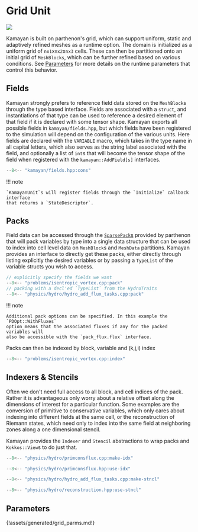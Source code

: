 # Grid Unit

![](assets/grid_initialization.svg)

Kamayan is built on parthenon's grid, which can support uniform, static
and adaptively refined meshes as a runtime option. The domain is initialized
as a uniform grid of `nx1`x`nx2`x`nx3` cells. These can then be
partitioned onto an initial grid of `MeshBlocks`, which can be further
refined based on various conditions. See [Parameters](#parameters) for more 
details on the runtime parameters that control this behavior.

## Fields

Kamayan strongly prefers to reference field data stored on the `MeshBlock`s through
the type based interface. Fields are associated with a `struct`, and instantiations
of that type can be used to reference a desired element of that field if it 
is declared with some tensor shape. Kamayan exports all possible fields in
`kamayan/fields.hpp`, but which fields have been registered to the simulation
will depend on the configuration of the various units. Here fields are declared
with the `VARIABLE` macro, which takes in the type name in all capital letters,
which also serves as the string label associated with the field, and optionally
a list of `int`s that will become the tensor shape of the field when registered
with the `kamayan::AddField[s]` interfaces.

```cpp title="kamayan/fields.hpp:cons"
--8<-- "kamayan/fields.hpp:cons"
```

!!! note

    `KamayanUnit`s will register fields through the `Initialize` callback interface
    that returns a `StateDescriptor`.

## Packs

Field data can be accessed through the [`SparsePack`s](https://parthenon-hpc-lab.github.io/parthenon/develop/src/sparse_packs.html#building-and-using-a-sparsepack)
provided by parthenon that will pack variables by type into a single data structure
that can be used to index into cell level data on `MeshBlock`s and `MeshData` 
partitions. Kamayan provides an interface to directly get these packs, either
directly through listing explicitly the desired variables or by passing a 
`TypeList` of the variable structs you wish to access.

```cpp title="problems/isentropic_vortex.cpp:pack<br>physics/hydro/hydro_add_flux_tasks.cpp:pack"
// explicitly specify the fields we want
--8<-- "problems/isentropic_vortex.cpp:pack"
// packing with a decl'ed `TypeList` from the HydroTraits
--8<-- "physics/hydro/hydro_add_flux_tasks.cpp:pack"
```

!!! note
    
    Additional pack options can be specified. In this example the `PDOpt::WithFluxes`
    option means that the associated fluxes if any for the packed variables will
    also be accessible with the `pack_flux.flux` interface.

Packs can then be indexed by block, variable and (k,j,i) index

```cpp title="problems/isentropic_vortex.cpp:index"
--8<-- "problems/isentropic_vortex.cpp:index"
```

## Indexers & Stencils

Often we don't need full access to all block, and cell indices of the pack. Rather
it is advantageous only worry about a relative offset along the dimensions of interest
for a particular function. Some examples are the conversion of primitive to 
conservative variables, which only cares about indexing into different fields at the
same cell, or the reconstruction of Riemann states, which need only to index
into the same field at neighboring zones along a one dimensional stencil. 

Kamayan provides the `Indexer` and `Stencil` abstractions to wrap packs and
`Kokkos::View`s to do just that.

```cpp title="physics/hydro/primconsflux.cpp:make-idx"
--8<-- "physics/hydro/primconsflux.cpp:make-idx"
```
```cpp title="physics/hydro/primconsflux.hpp:use-idx"
--8<-- "physics/hydro/primconsflux.hpp:use-idx"
```

```cpp title="physics/hydro/hydro_add_flux_tasks.cpp:make-stncl"
--8<-- "physics/hydro/hydro_add_flux_tasks.cpp:make-stncl"
```

```cpp title="physics/hydro/reconstruction.hpp:use-stncl"
--8<-- "physics/hydro/reconstruction.hpp:use-stncl"
```

## Parameters
{!assets/generated/grid_parms.md!}
